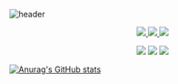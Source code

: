 
<!--
**yeb0/yeb0** is a ✨ _special_ ✨ repository because its `README.md` (this file) appears on your GitHub profile.

Here are some ideas to get you started:

- 🔭 I’m currently working on ...
- 🌱 I’m currently learning ...
- 👯 I’m looking to collaborate on ...
- 🤔 I’m looking for help with ...
- 💬 Ask me about ...
- 📫 How to reach me: ...
- 😄 Pronouns: ...
- ⚡ Fun fact: ...
-->


![header](https://capsule-render.vercel.app/api?type=wave&color=auto&height=300&section=header&text=capsule%20render&fontSize=90)
 

<!--SNS-->
<p align="center">
<a href="https://www.instagram.com/ye6o__/">
<img src="https://img.shields.io/badge/Instargram-E4405F?style=flat-square&logo=Instagram&logoColor=white"/>
</a>

<a href="https://blog.naver.com/yeb0_">
<img src="https://img.shields.io/badge/Naver-03C75A?style=flat-square&logo=Naver&logoColor=white"/>
  </a>

<a href="https://velog.io/@yeb0">
  <img src="https://img.shields.io/badge/Velog-20C997?style=flat-square&logo=Velog&logoColor=white"/>
  </a>
  
  </p>
  
  <!--TECH-->
  <p align="center">
  <img src="https://img.shields.io/badge/Java-007396?style=flat-square&logo=Java&logoColor=white"/>
  <img src="https://img.shields.io/badge/Spring-6DB33F?style=flat-square&logo=Spring&logoColor=white"/>
  <img src="https://img.shields.io/badge/Mysql-E6B91E?style=flat-square&logo=MySql&logoColor=white"/>
  </p>
  
  
  
  
  
  
  
  
  
  
  
  
  [![Anurag's GitHub stats](https://github-readme-stats.vercel.app/api?username=yeb0)](https://github.com/anuraghazra/github-readme-stats)
